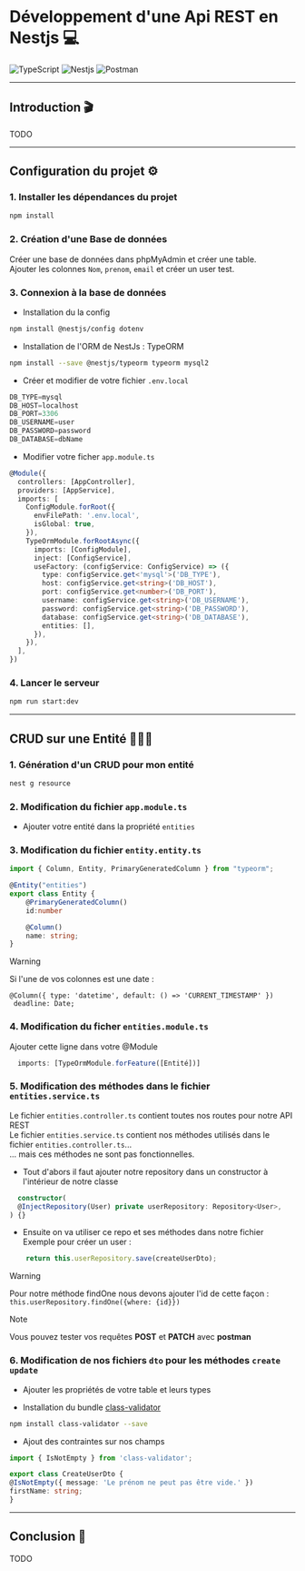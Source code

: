 # Développement d'une Api REST en Nestjs 💻
![TypeScript](https://img.shields.io/badge/TypeScript-007ACC?style=for-the-badge&logo=typescript&logoColor=white)
![Nestjs](https://img.shields.io/badge/nestjs-E0234E?style=for-the-badge&logo=nestjs&logoColor=white)
![Postman](https://img.shields.io/badge/Postman-FF6C37?style=for-the-badge&logo=Postman&logoColor=white)

--- 

## Introduction 🎬
TODO

---

## Configuration du projet ⚙️

### 1. Installer les dépendances du projet
```bash
npm install
```

### 2. Création d'une Base de données 
Créer une base de données dans phpMyAdmin et créer une table.  
Ajouter les colonnes `Nom`, `prenom`, `email` et créer un user test. 

### 3. Connexion à la base de données
  - Installation du la config
```bash
npm install @nestjs/config dotenv
```
  - Installation de l'ORM de NestJs : TypeORM
```bash
npm install --save @nestjs/typeorm typeorm mysql2
```

  - Créer et modifier de votre fichier `.env.local`
```typescript
DB_TYPE=mysql
DB_HOST=localhost
DB_PORT=3306
DB_USERNAME=user
DB_PASSWORD=password
DB_DATABASE=dbName
```

  - Modifier votre ficher `app.module.ts`
```typescript
@Module({
  controllers: [AppController],
  providers: [AppService],
  imports: [
    ConfigModule.forRoot({
      envFilePath: '.env.local',
      isGlobal: true,
    }),
    TypeOrmModule.forRootAsync({
      imports: [ConfigModule],
      inject: [ConfigService],
      useFactory: (configService: ConfigService) => ({
        type: configService.get<'mysql'>('DB_TYPE'),
        host: configService.get<string>('DB_HOST'),
        port: configService.get<number>('DB_PORT'),
        username: configService.get<string>('DB_USERNAME'),
        password: configService.get<string>('DB_PASSWORD'),
        database: configService.get<string>('DB_DATABASE'),
        entities: [],
      }),
    }),
  ],
})
```

### 4. Lancer le serveur
```bash
npm run start:dev
```

---

## CRUD sur une Entité 🧑🏼‍💼

### 1. Génération d'un CRUD pour mon entité
```bash
nest g resource
```  

### 2. Modification du fichier `app.module.ts`
  - Ajouter votre entité dans la propriété `entities`

### 3. Modification du fichier `entity.entity.ts`
```ts
import { Column, Entity, PrimaryGeneratedColumn } from "typeorm";

@Entity("entities")
export class Entity {
    @PrimaryGeneratedColumn()
    id:number

    @Column()
    name: string;
}
```

  > [!WARNING]
  > Si l'une de vos colonnes est une date : 
  > ```
  > @Column({ type: 'datetime', default: () => 'CURRENT_TIMESTAMP' })
  >  deadline: Date;
  > ```  

### 4. Modification du ficher `entities.module.ts`
Ajouter cette ligne dans votre @Module
```ts
  imports: [TypeOrmModule.forFeature([Entité])]
```

### 5. Modification des méthodes dans le fichier `entities.service.ts`
Le fichier `entities.controller.ts` contient toutes nos routes pour notre API REST  
Le fichier `entities.service.ts` contient nos méthodes utilisés dans le fichier `entities.controller.ts`...  
... mais ces méthodes ne sont pas fonctionnelles.  
  
  - Tout d'abors il faut ajouter notre repository dans un constructor à l'intérieur de notre classe
```typescript
  constructor(
  @InjectRepository(User) private userRepository: Repository<User>,
) {}
```

  - Ensuite on va utiliser ce repo et ses méthodes dans notre fichier  
  Exemple pour créer un user :  
```typescript
    return this.userRepository.save(createUserDto);
``` 
  > [!WARNING]
  > Pour notre méthode findOne nous devons ajouter l'id de cette façon :  
  > `this.userRepository.findOne({where: {id}})`  

  > [!NOTE]
  > Vous pouvez tester vos requêtes **POST** et **PATCH** avec **postman**

### 6. Modification de nos fichiers `dto` pour les méthodes `create` `update`
  - Ajouter les propriétés de votre table et leurs types

  - Installation du bundle [class-validator](https://github.com/typestack/class-validator)  
```bash
npm install class-validator --save
```

  - Ajout des contraintes sur nos champs
```typescript
import { IsNotEmpty } from 'class-validator';  

export class CreateUserDto {
@IsNotEmpty({ message: 'Le prénom ne peut pas être vide.' })
firstName: string;
}
```

---

## Conclusion 📌
TODO
